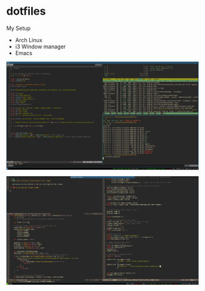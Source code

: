 # dotfiles

My Setup

* Arch Linux
* i3 Window manager
* Emacs

![Setup](/res/setup.png)

![Emacs](/res/emacs.png)
